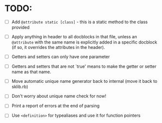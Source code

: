 # TODO:

- [ ] Add `@attribute static [class]` - this is a static method to the class provided

<!-- - [ ] @attribute static cannot have getter, setter, constructor, destructor or method unless @attribute class overrides it -->

- [ ] Apply anything in header to all docblocks in that file, unless an
     `@attribute` with the same name is explicitly added in a specific docblock
     (if so, it overrides the attributes in the header).

- [ ] Getters and setters can only have one parameter

- [ ] Getters and setters that are not `true' means to make the getter or setter
      name as that name.

- [ ] Move automatic unique name generator back to internal (move it back to
      sklib.rb)

- [ ] Don't worry about unique name check for now!

- [ ] Print a report of errors at the end of parsing

- [ ] Use `<definition>` for typealiases and use it for function pointers
